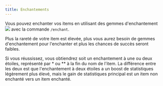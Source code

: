 ```yaml
---
title: Enchantements
---
```


Vous pouvez enchanter vos items en utilisant des gemmes d'enchantement <img src='https://d2lqwktucnc67y.cloudfront.net/icons/EnchantGems.png'> avec la commande `/enchant`.

Plus la rareté de votre item est élevée, plus vous aurez besoin de gemmes d'enchantement pour l'enchanter et plus les chances de succès seront faibles.

Si vous réussissez, vous obtiendrez soit un enchantement à une ou deux étoiles, représenté par * ou ** à la fin du nom de l'item. La différence entre les deux est que l'enchantement à deux étoiles a un boost de statistiques légèrement plus élevé, mais le gain de statistiques principal est un item non enchanté vers un item enchanté.

